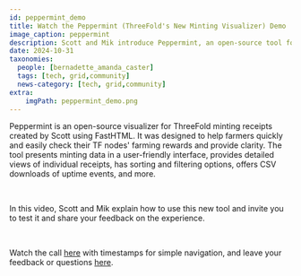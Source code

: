 ```yaml
---
id: peppermint_demo
title: Watch the Peppermint (ThreeFold's New Minting Visualizer) Demo
image_caption: peppermint
description: Scott and Mik introduce Peppermint, an open-source tool for visualizing ThreeFold minting receipts. It’s user-friendly, with sorting, filtering, and CSV downloads—test it out.
date: 2024-10-31
taxonomies:
  people: [bernadette_amanda_caster]
  tags: [tech, grid,community]
  news-category: [tech, grid,community]
extra:
    imgPath: peppermint_demo.png
---
```


Peppermint is an open-source visualizer for ThreeFold minting receipts created by Scott using FastHTML. It was designed to help farmers quickly and easily check their TF nodes' farming rewards and provide clarity. The tool presents minting data in a user-friendly interface, provides detailed views of individual receipts, has sorting and filtering options, offers CSV downloads of uptime events, and more.

<br/>

In this video, Scott and Mik explain how to use this new tool and invite you to test it and share your feedback on the experience.

<br/>

Watch the call [here](https://www.youtube.com/watch?v=SRwX7qo1X7U) with timestamps for simple navigation, and leave your feedback or questions [here](https://forum.threefold.io/t/watch-peppermint-threefold-new-minting-visualizer/4429).